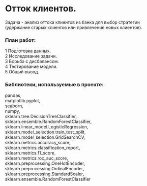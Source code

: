 # Отток клиентов.

Задача - анализ оттока клиентов из банка для выбор стратегии (удержание старых клиентов или привлечение новых клиентов).

### План работ:
1 Подготовка данных.  
2 Исследование задачи.  
3 Борьба с дисбалансом.  
4 Тестирование модели.  
5 Общий вывод.  

### Библиотеки, используемые в проекте:

pandas,  
matplotlib.pyplot,  
seaborn,  
numpy,  
sklearn.tree.DecisionTreeClassifier,  
sklearn.ensemble.RandomForestClassifier,  
sklearn.linear_model.LogisticRegression,  
sklearn.model_selection.train_test_split,  
sklearn.model_selection.GridSearchCV,  
sklearn.metrics.accuracy_score,  
sklearn.metrics.classification_report,  
sklearn.metrics.f1_score,  
sklearn.metrics.roc_auc_score,  
sklearn.preprocessing.OneHotEncoder,  
sklearn.preprocessing.OrdinalEncoder,  
sklearn.preprocessing.StandardScaler,  
sklearn.ensemble.RandomForestClassifier  
